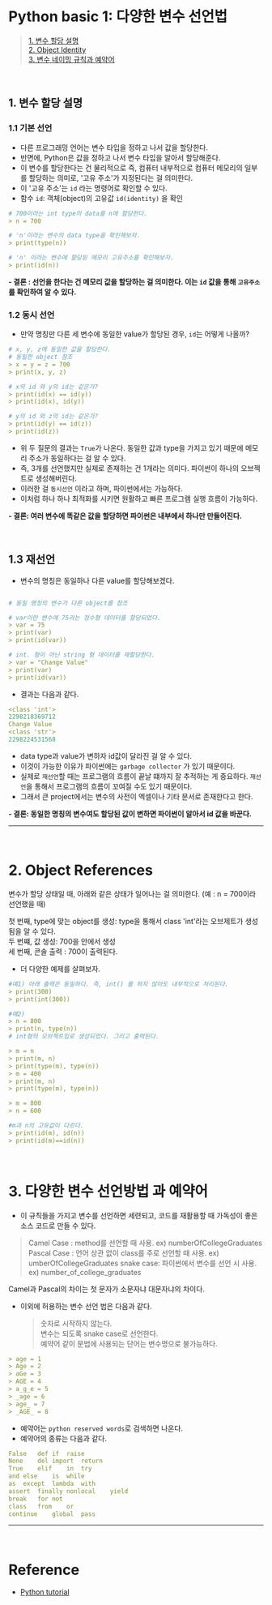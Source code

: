 # Python basic 1: 다양한 변수 선언법

> [1. 변수 할당 설명](##1.-변수-할당-설명)  
> [2. Object Identity](##2.-Object-References)  
> [3. 변수 네이밍 규칙과 예약어](##3.-다양한-변수-선언방법-과-예약어)  


<br>

## 1. 변수 할당 설명

### 1.1 기본 선언

- 다른 프로그래밍 언어는 변수 타입을 정하고 나서 값을 할당한다.
- 반면에, Python은 값을 정하고 나서 변수 타입을 알아서 할당해준다.
- 이 변수를 할당한다는 건 물리적으로 즉, 컴퓨터 내부적으로 컴퓨터 메모리의 일부를 할당하는 의미로, '고유 주소'가 지정된다는 걸 의미한다.
- 이 '고유 주소'는 `id` 라는 명령어로 확인할 수 있다.
- 함수 `id`: 객체(object)의 고유값 `id(identity)` 을 확인

```yml
# 700이라는 int type의 data를 n에 할당한다.
> n = 700

# 'n'이라는 변수의 data type을 확인해보자.
> print(type(n))

# 'n' 이라는 변수에 할당된 메모리 고유주소를 확인해보자.
> print(id(n))

```

**- 결론 : 선언을 한다는 건 메모리 값을 할당하는 걸 의미한다. 이는 `id` 값을 통해 `고유주소`를 확인하여 알 수 있다.**

### 1.2 동시 선언

- 만약 명칭만 다른 세 변수에 동일한 value가 할당된 경우, `id`는 어떻게 나올까?

```yml
# x, y, z에 동일한 값을 할당한다.
# 동일한 object 참조
> x = y = z = 700
> print(x, y, z)

# x의 id 와 y의 id는 같은가?
> print(id(x) == id(y))
> print(id(x), id(y))

# y의 id 와 z의 id는 같은가?
> print(id(y) == id(z))
> print(id(z))

```

- 위 두 질문의 결과는 `True`가 나온다. 동일한 값과 type을 가지고 있기 때문에 메모리 주소가 동일하다는 걸 알 수 있다.
- 즉, 3개를 선언했지만 실제로 존재하는 건 1개라는 의미다. 파이썬이 하나의 오브젝트로 생성해버린다.
- 이러한 걸 `동시선언` 이라고 하며, 파이썬에서는 가능하다.
- 이처럼 하나 하나 최적화를 시키면 원활하고 빠른 프로그램 실행 흐름이 가능하다.

**- 결론: 여러 변수에 똑같은 값을 할당하면 파이썬은 내부에서 하나만 만들어진다.**

<br>

## 1.3 재선언

- 변수의 명칭은 동일하나 다른 value를 할당해보겠다.

```yml

# 동일 명칭의 변수가 다른 object를 참조

# var이란 변수에 75라는 정수형 데이터를 할당되었다.
> var = 75
> print(var)
> print(id(var))

# int. 형이 아닌 string 형 데이터를 재할당한다.
> var = "Change Value"
> print(var)
> print(id(var))

```

- 결과는 다음과 같다.

```yml
<class 'int'>
2298218369712
Change Value
<class 'str'>
2298224531568
```

- data type과 value가 변하자 id값이 달라진 걸 알 수 있다.
- 이것이 가능한 이유가 파이썬에는 `garbage collector` 가 있기 때문이다.
- 실제로 `재선언`할 때는 프로그램의 흐름이 끝날 떄까지 잘 추적하는 게 중요하다. `재선언`을 통해서 프로그램의 흐름이 꼬여질 수도 있기 때문이다.
- 그래서 큰 project에서는 변수의 사전이 엑셀이나 기타 문서로 존재한다고 한다.

**- 결론: 동일한 명칭의 변수여도 할당된 값이 변하면 파이썬이 알아서 id 값을 바꾼다.**

---

<br>

# 2. Object References

변수가 할당 상태일 때, 아래와 같은 상태가 일어나는 걸 의미한다. (예 : n = 700이라 선언했을 때)

첫 번째, type에 맞는 object를 생성: type을 통해서 class 'int'라는 오브제트가 생성됨을 알 수 있다.  
두 번쨰, 값 생성: 700을 안에서 생성  
세 번째, 콘솔 출력 : 700이 출력된다.

- 더 다양한 예제를 살펴보자.

```yml
#예1) 아래 출력은 동일하다. 즉, int() 를 하지 않아도 내부적으로 처리된다.
> print(300)
> print(int(300))

#예2)
> n = 800
> print(n, type(n))
# int형의 오브젝트임로 생성되었다. 그리고 출력된다.

> m = n
> print(m, n)
> print(type(m), type(n))
> m = 400
> print(m, n)
> print(type(m), type(n))

> m = 800
> n = 600

#m과 n의 고유값이 다르다.
> print(id(m), id(n))
> print(id(m)==id(n))

```

<br>

# 3. 다양한 변수 선언방법 과 예약어

- 이 규칙들을 가지고 변수를 선언하면 세련되고, 코드를 재활용할 때 가독성이 좋은 소스 코드로 만들 수 있다.

> Camel Case : method를 선언할 때 사용. ex) numberOfCollegeGraduates
> Pascal Case : 언어 상관 없이 class를 주로 선언할 때 사용. ex) umberOfCollegeGraduates
> snake case: 파이썬에서 변수를 선언 시 사용. ex) number_of_college_graduates

Camel과 Pascal의 차이는 첫 문자가 소문자냐 대문자냐의 차이다.

- 이외에 허용하는 변수 선언 법은 다음과 같다.
  > 숫자로 시작하지 않는다.  
  > 변수는 되도록 snake case로 선언한다.  
  > 예약어 같이 문법에 사용되는 단어는 변수명으로 불가능하다.

```yml
> age = 1
> Age = 2
> aGe = 3
> AGE = 4
> a_g_e = 5
> _age = 6
> age_ = 7
> _AGE_ = 8
```

- 예약어는 `python reserved words`로 검색하면 나온다.
- 예약어의 종류는 다음과 같다.

```yml
False	def	if	raise
None	del	import	return
True	elif	in	try
and	else	is	while
as	except	lambda	with
assert	finally	nonlocal	yield
break	for	not
class	from	or
continue	global	pass
```

---

<br>

# Reference

- [Python tutorial](https://python-course.eu/python-tutorial/data-types-and-variables.php)
